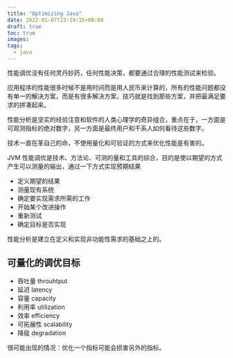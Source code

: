 ```yaml
---
title: "Optimizing Java"
date: 2022-01-07T23:19:15+08:00
draft: true
toc: true
images:
tags: 
  - java
---
```


性能调优没有任何灵丹妙药，任何性能决策，都要通过合理的性能测试来检验。

应用程序的性能很多时候不是用时间而是用人民币来计算的，所有的性能问题都没有单一的解决方案，而是有很多解决方案，技巧就是找到那些方案，并把最满足要求的拼凑起来。

性能分析是坚实的经验注意和软件的人类心理学的奇异组合，重点在于，一方面是可观测指标的绝对数字，另一方面是最终用户和干系人如何看待这些数字。

技术一直在革自己的命，不使用量化和可验证的方式来优化性能是有害的。

JVM 性能调优是技术、方法论、可测的量和工具的综合，目的是使以期望的方式产生可以测量的输出，通过一下方式实现预期结果

- 定义期望的结果
- 测量现有系统
- 确定要实现需求所需的工作
- 开始某个改进操作
- 重新测试
- 确定目标是否实现

性能分析是建立在定义和实现非功能性需求的基础之上的。

## 可量化的调优目标

- 吞吐量 throuhtput
- 延迟 latency
- 容量 capacity
- 利用率 utilization
- 效率 efficiency
- 可拓展性 scalability
- 降级 degradation

很可能出现的情况：优化一个指标可能会损害另外的指标。
